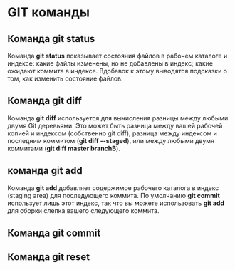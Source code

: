 # GIT команды

## Команда git status

Команда **git status** показывает состояния файлов в рабочем каталоге и индексе: какие файлы изменены, но не добавлены в индекс; какие ожидают коммита в индексе. Вдобавок к этому выводятся подсказки о том, как изменить состояние файлов.

## Команда git diff

Команда **git diff** используется для вычисления разницы между любыми двумя Git деревьями. Это может быть разница между вашей рабочей копией и индексом (собственно git diff), разница между индексом и последним коммитом (**git diff --staged**), или между любыми двумя коммитами (**git diff master branchB**).

## команда git add
Команда **git add** добавляет содержимое рабочего каталога в индекс (staging area) для последующего коммита. По умолчанию **git commit** использует лишь этот индекс, так что вы можете использовать **git add** для сборки слепка вашего следующего коммита.
## Команда git commit

## Команда git reset